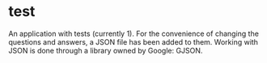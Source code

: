 # test
An application with tests (currently 1). For the convenience of changing the questions and answers, a JSON file has been added to them. Working with JSON is done through a library owned by Google: GJSON.
